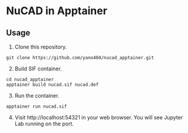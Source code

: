 # NuCAD in Apptainer

## Usage

1. Clone this repository.
  ```
  git clone https://github.com/yano404/nucad_apptainer.git
  ```

2. Build SIF container.
  ```
  cd nucad_apptainer
  apptainer build nucad.sif nucad.def
  ```

3. Run the container.
  ```
  apptainer run nucad.sif
  ```

4. Visit http://localhost:54321 in your web browser.
   You will see Jupyter Lab running on the port.
